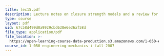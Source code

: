 ```yaml
---
title: lec15.pdf
description: Lecture notes on closure strength models and a review for a quiz.
type: course
layout: pdf
uid: 67c58d499d0a9929cbd638e6e36af58d
file_type: application/pdf
file_location: >-
  https://open-learning-course-data-production.s3.amazonaws.com/1-050-engineering-mechanics-i-fall-2007/67c58d499d0a9929cbd638e6e36af58d_lec15.pdf
course_id: 1-050-engineering-mechanics-i-fall-2007
---
```

